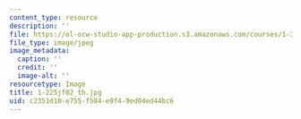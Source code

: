 ```yaml
---
content_type: resource
description: ''
file: https://ol-ocw-studio-app-production.s3.amazonaws.com/courses/1-225j-transportation-flow-systems-fall-2002/c2351d10e755f504e0f49ed04ed44bc6_1-225jf02_th.jpg
file_type: image/jpeg
image_metadata:
  caption: ''
  credit: ''
  image-alt: ''
resourcetype: Image
title: 1-225jf02_th.jpg
uid: c2351d10-e755-f504-e0f4-9ed04ed44bc6
---
```

